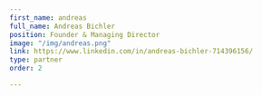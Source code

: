```yaml
---
first_name: andreas
full_name: Andreas Bichler
position: Founder & Managing Director
image: "/img/andreas.png"
link: https://www.linkedin.com/in/andreas-bichler-714396156/
type: partner
order: 2

---
```

